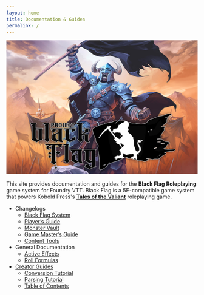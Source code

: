```yaml
---
layout: home
title: Documentation & Guides
permalink: /
---
```


![](assets/images/readme.jpg)

This site provides documentation and guides for the **Black Flag Roleplaying** game system for Foundry VTT. Black Flag is a 5E-compatible game system that powers Kobold Press's **[Tales of the Valiant](https://www.talesofthevaliant.com)** roleplaying game.

- Changelogs
  - [Black Flag System](changelogs/system)
  - [Player’s Guide](changelogs/players-guide)
  - [Monster Vault](changelogs/monster-vault)
  - [Game Master’s Guide](changelogs/game-masters-guide)
  - [Content Tools](changelogs/content-tools)
- General Documentation
  - [Active Effects](documentation/active-effects)
  - [Roll Formulas](documentation/roll-formulas)
- [Creator Guides](documentation/creator-guides)
  - [Conversion Tutorial](documentation/conversion-tutorial)
  - [Parsing Tutorial](documentation/parsing-tutorial)
  - [Table of Contents](documentation/table-of-contents)
